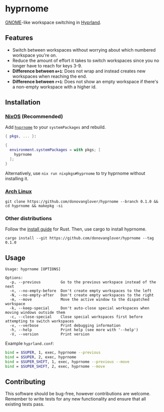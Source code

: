 # hyprnome

[GNOME](https://www.gnome.org/)-like workspace switching in [Hyprland](https://hyprland.org/).

## Features

- Switch between workspaces without worrying about which numbered workspace you're on.
- Reduce the amount of effort it takes to switch workspaces since you no longer have to reach for keys 3-9.
- **Difference between `m+1`**: Does not wrap and instead creates new workspaces when reaching the end.
- **Difference between `r+1`**: Does not show an empty workspace if there's a non-empty workspace with a higher id.

## Installation

### [NixOS](https://nixos.wiki/wiki/Overview_of_the_NixOS_Linux_distribution) (Recommended)

Add [`hyprnome`](https://search.nixos.org/packages?channel=unstable&query=hyprnome) to your `systemPackages` and rebuild.

```nix
{ pkgs, ... }:

{
  environment.systemPackages = with pkgs; [
    hyprnome
  ];
}
```

Alternatively, use `nix run nixpkgs#hyprnome` to try hyprnome without installing it.

### [Arch Linux](https://archlinux.org/)

```fish
git clone https://github.com/donovanglover/hyprnome --branch 0.1.0 && cd hyprnome && makepkg -si
```

### Other distributions

Follow the [install guide](https://www.rust-lang.org/tools/install) for Rust. Then, use cargo to install hyprnome.

```fish
cargo install --git https://github.com/donovanglover/hyprnome --tag 0.1.0
```

## Usage

```man
Usage: hyprnome [OPTIONS]

Options:
  -p, --previous         Go to the previous workspace instead of the next
  -n, --no-empty-before  Don't create empty workspaces to the left
  -N, --no-empty-after   Don't create empty workspaces to the right
  -m, --move             Move the active window to the dispatched workspace
  -k, --keep-special     Don't auto-close special workspaces when moving windows outside them
  -c, --close-special    Close special workspaces first before attempting to switch workspaces
  -v, --verbose          Print debugging information
  -h, --help             Print help (see more with '--help')
  -V, --version          Print version
```

Example `hyprland.conf`:

```bash
bind = $SUPER, 1, exec, hyprnome --previous
bind = $SUPER, 2, exec, hyprnome
bind = $SUPER_SHIFT, 1, exec, hyprnome --previous --move
bind = $SUPER_SHIFT, 2, exec, hyprnome --move
```

## Contributing

This software should be bug-free, however contributions are welcome. Remember to write tests for any new functionality and ensure that all existing tests pass.
